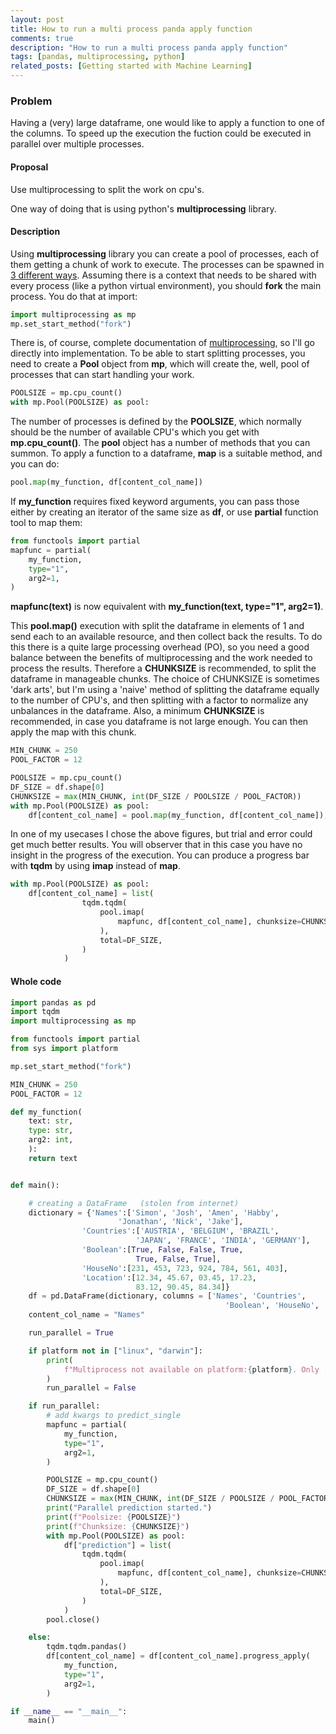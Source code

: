 ```yaml
---
layout: post
title: How to run a multi process panda apply function
comments: true
description: "How to run a multi process panda apply function"
tags: [pandas, multiprocessing, python]
related_posts: [Getting started with Machine Learning]
---
```


### Problem
Having a (very) large dataframe, one would like to apply a function to one of the columns. To speed up the execution the fuction could be executed in parallel over multiple processes.  


#### Proposal
Use multiprocessing to split the work on cpu's.

One way of doing that is using python's **multiprocessing** library.

#### Description

Using **multiprocessing** library you can create a pool of processes, each of them getting a chunk of work to execute. The processes can be spawned in [3 different ways](https://docs.python.org/3/library/multiprocessing.html#contexts-and-start-methods). Assuming there is a context that needs to be shared with every process (like a python virtual environment), you should **fork** the main process. You do that at import:
``` python
import multiprocessing as mp
mp.set_start_method("fork")
```
There is, of course, complete documentation of [multiprocessing](https://docs.python.org/3/library/multiprocessing.html), so I'll go directly into implementation. To be able to start splitting processes, you need to create a **Pool** object from **mp**, which will create the, well, pool of processes that can start handling your work.
```python
POOLSIZE = mp.cpu_count()
with mp.Pool(POOLSIZE) as pool:
```
The number of processes is defined by the **POOLSIZE**, which normally should be the number of available CPU's which you get with **mp.cpu_count()**.
The **pool** object has a number of methods that you can summon. To apply a function to a dataframe, **map** is a suitable method, and you can do:
```python
pool.map(my_function, df[content_col_name])
```
If **my_function** requires fixed keyword arguments, you can pass those either by creating an iterator of the same size as **df**, or use **partial** function tool to map them:
```python
from functools import partial
mapfunc = partial(
    my_function,
    type="1",
    arg2=1,
)
```
**mapfunc(text)** is now equivalent with **my_function(text, type="1", arg2=1)**.

This **pool.map()** execution with split the dataframe in elements of 1 and send each to an available resource, and then collect back the results. To do this there is a quite large processing overhead (PO), so you need a good balance between the benefits of multiprocessing and the work needed to process the results. Therefore a **CHUNKSIZE** is recommended, to split the dataframe in manageable chunks. The choice of CHUNKSIZE is sometimes 'dark arts', but I'm using a 'naive' method of splitting the dataframe equally to the number of CPU's, and then splitting with a factor to normalize any unbalances in the dataframe. Also, a minimum **CHUNKSIZE** is recommended, in case you dataframe is not large enough. You can then apply the map with this chunk.
```python
MIN_CHUNK = 250
POOL_FACTOR = 12

POOLSIZE = mp.cpu_count()
DF_SIZE = df.shape[0]
CHUNKSIZE = max(MIN_CHUNK, int(DF_SIZE / POOLSIZE / POOL_FACTOR))
with mp.Pool(POOLSIZE) as pool:
    df[content_col_name] = pool.map(my_function, df[content_col_name]), chunksize=CHUNKSIZE)
```
In one of my usecases I chose the above figures, but trial and error could get much better results.
You will observer that in this case you have no insight in the progress of the execution. You can produce a progress bar with **tqdm** by using **imap** instead of **map**.
```python
with mp.Pool(POOLSIZE) as pool:
    df[content_col_name] = list(
                tqdm.tqdm(
                    pool.imap(
                        mapfunc, df[content_col_name], chunksize=CHUNKSIZE
                    ),
                    total=DF_SIZE,
                )
            )
```

#### Whole code

``` python
import pandas as pd
import tqdm
import multiprocessing as mp

from functools import partial
from sys import platform

mp.set_start_method("fork")

MIN_CHUNK = 250
POOL_FACTOR = 12

def my_function(
    text: str,
    type: str,
    arg2: int,
    ):
    return text 


def main():

    # creating a DataFrame   (stolen from internet)
    dictionary = {'Names':['Simon', 'Josh', 'Amen', 'Habby',
                        'Jonathan', 'Nick', 'Jake'],
                'Countries':['AUSTRIA', 'BELGIUM', 'BRAZIL',
                            'JAPAN', 'FRANCE', 'INDIA', 'GERMANY'],
                'Boolean':[True, False, False, True,
                            True, False, True],
                'HouseNo':[231, 453, 723, 924, 784, 561, 403],
                'Location':[12.34, 45.67, 03.45, 17.23,
                            83.12, 90.45, 84.34]}
    df = pd.DataFrame(dictionary, columns = ['Names', 'Countries',
                                                'Boolean', 'HouseNo', 'Location'])
    content_col_name = "Names"

    run_parallel = True

    if platform not in ["linux", "darwin"]:
        print(
            f"Multiprocess not available on platform:{platform}. Only ['linux','darwin'] available. "
        )
        run_parallel = False

    if run_parallel:
        # add kwargs to predict_single
        mapfunc = partial(
            my_function,
            type="1",
            arg2=1,
        )

        POOLSIZE = mp.cpu_count()
        DF_SIZE = df.shape[0]
        CHUNKSIZE = max(MIN_CHUNK, int(DF_SIZE / POOLSIZE / POOL_FACTOR))
        print("Parallel prediction started.")
        print(f"Poolsize: {POOLSIZE}")
        print(f"Chunksize: {CHUNKSIZE}")
        with mp.Pool(POOLSIZE) as pool:
            df["prediction"] = list(
                tqdm.tqdm(
                    pool.imap(
                        mapfunc, df[content_col_name], chunksize=CHUNKSIZE
                    ),
                    total=DF_SIZE,
                )
            )
        pool.close()

    else:
        tqdm.tqdm.pandas()
        df[content_col_name] = df[content_col_name].progress_apply(
            my_function,
            type="1",
            arg2=1,
        )

if __name__ == "__main__":
    main()

```



